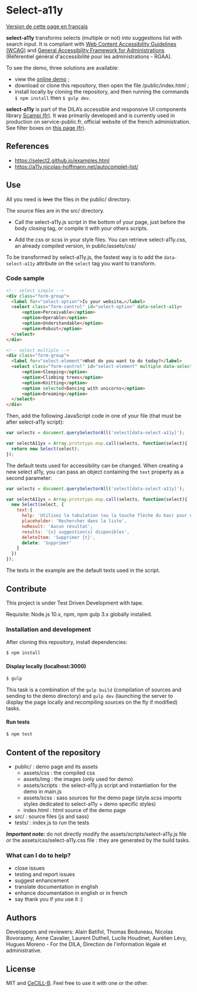 # Select-a11y

[Version de cette page en français](readme.md)


**select-a11y** transforms selects (multiple or not) into suggestions list with search input. It is compliant with [Web Content Accessibility Guidelines (WCAG)](https://www.w3.org/WAI/intro/wcag) and [General Accessibility Framework for Administrations](https://disic.github.io/rgaa_referentiel_en/introduction-RGAA.html) (Référentiel général d'accessibilité pour les administrations - RGAA).

To see the demo, three solutions are available:
*  view the [online demo](http://pidila.gitlab.io/select-a11y/) ;
* download or clone this repository, then open the file /public/index.html ;
* install locally by cloning the repository, and then running the commands `$ npm install` then `$ gulp dev`.

**select-a11y** is part of the DILA’s accessible and responsive UI components library [Scampi (fr)](https://gitlab.com/pidila/scampi). It was primarily developed and is currently used in production on service-public.fr, official website of the french administration. See filter boxes on [this page (fr)](https://www.service-public.fr/demarches-silence-vaut-accord/recherche).

## References

- https://select2.github.io/examples.html
- https://a11y.nicolas-hoffmann.net/autocomplet-list/

## Use

All you need is ~~love~~ the files in the public/ directory.

The source files are in the src/ directory.

* Call the select-a11y.js script in the bottom of your page, just before the body closing tag, or compile it with your others scripts.

* Add the css or scss in your style files.
You can retrieve select-a11y.css, an already compiled version, in public/assets/css/

To be transformed by select-a11y.js, the fastest way is to add the ```data-select-a11y``` attribute on the `select` tag you want to transform.


### Code sample

```html
<!-- select simple -->
<div class="form-group">
  <label for="select-option">Is your website…</label>
  <select class="form-control" id="select-option" data-select-a11y>
      <option>Perceivable</option>
      <option>Operable</option>
      <option>Understandable</option>
      <option>Robust</option>
  </select>
</div>

<!-- select multiple -->
<div class="form-group">
  <label for="select-element">What do you want to do today?</label>
  <select class="form-control" id="select-element" multiple data-select-a11y data-placeholder="Search in list">
      <option>Sleeping</option>
      <option>Climbing trees</option>
      <option>Knitting</option>
      <option selected>Dancing with unicorns</option>
      <option>Dreaming</option>
  </select>
</div>
```

Then, add the following JavaScript code in one of your file (that must be after select-a11y script):

```js
var selects = document.querySelectorAll('select[data-select-a11y]');

var selectA11ys = Array.prototype.map.call(selects, function(select){
  return new Select(select);
});
```

The default texts used for accessibility can be changed. When creating a new select a11y, you can pass an object containing the `text` property as a second parameter:

```js
var selects = document.querySelectorAll('select[data-select-a11y]');

var selectA11ys = Array.prototype.map.call(selects, function(select){
  new Select(select, {
    text:{
      help: 'Utilisez la tabulation (ou la touche flèche du bas) pour naviguer dans la liste des suggestions',
      placeholder: 'Rechercher dans la liste',
      noResult: 'Aucun résultat',
      results: '{x} suggestion(s) disponibles',
      deleteItem: 'Supprimer {t}',
      delete: 'Supprimer'
    }
  })
});
```

The texts in the example are the default texts used in the script.

## Contribute

This project is under Test Driven Development with tape.

Requisite: Node.js 10.x, npm, npm gulp 3.x globally installed.

### Installation and development

After cloning this repository, install dependencies:

```bash
$ npm install
```

#### Display locally (localhost:3000)

```bash
$ gulp
```

This task is a combination of the `gulp build` (compilation of sources and sending to the demo directory) and `gulp dev` (launching the server to display the page locally and recompiling sources on the fly if modified) tasks.

#### Run tests

```bash
$ npm test
```

## Content of the repository

* public/ : demo page and its assets
  * assets/css : the compiled css
  * assets/img : the images (only used for demo)
  * assets/scripts : the select-a11y.js script and instantiation for the demo in main.js
  * assets/scss : sass sources for the demo page (style.scss imports styles dedicated to select-a11y + demo specific styles)
  * index.html : html source of the demo page
* src/ : source files (js and sass)
* tests/ : index.js to run the tests

***Important note:*** do not directly modify the assets/scripts/select-a11y.js file or the assets/css/select-a11y.css file : they are generated by the build tasks.

### What can I do to help?

- close issues
- testing and report issues
- suggest enhancement
- translate documentation in english
- enhance documentation in english or in french
- say thank you if you use it :)

## Authors

Developpers and reviewers: Alain Batifol, Thomas Beduneau, Nicolas Bovorasmy, Anne Cavalier, Laurent Dutheil, Lucile Houdinet, Aurélien Lévy, Hugues Moreno - For the DILA, Direction de l'information légale et administrative.

## License

MIT and [CeCILL-B](http://www.cecill.info/licences/Licence_CeCILL-B_V1-fr.html). Feel free to use it with one or the other.